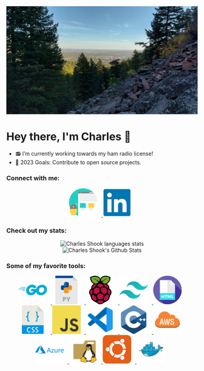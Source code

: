 <img alt="Mountains" src="./assets/images/banner.jpeg"/>

# Hey there, I'm Charles 👋
- 📻 I’m currently working towards my ham radio license!
- 🥅 2023 Goals: Contribute to open source projects.

### Connect with me:

<div align="center">
    <a href="https://charlesshook.com" target="_blank" rel="noreferrer">
        <img  alt="Charles Shook personal website" height="75px" style="padding-right:10px;" src="./assets/icons/website.svg"/>
    </a>
    <a href="https://linkedin.com/in/charlesshook" target="_blank" rel="noreferrer">
        <img  alt="Charles Shook Linkedin" height="75px" style="padding-right:10px;" src="./assets/icons/linkedin.svg"/>
    </a>
</div>

### Check out my stats:

<div align="center">
    <img alt="Charles Shook languages stats" src="https://github-readme-stats.vercel.app/api/top-langs/?username=charlesshook&layout=compact&theme=prussian&hide_border=true" /> 
    <br>
    <img alt="Charles Shook's Github Stats" src="https://github-readme-stats.vercel.app/api?username=charlesshook&show_icons=true&hide_border=true&count_private=true&theme=prussian" />
</div>

### Some of my favorite tools:
<div align="center">
    <a href="https://go.dev/" target="_blank" rel="noreferrer">
        <img  alt="Golang Icon" height="75px" style="padding-right:10px;" src="./assets/icons/golang.svg"/>
    </a>
    <a href="https://www.python.org/" target="_blank" rel="noreferrer">
        <img  alt="Python Icon" height="75px" style="padding-right:10px;" src="./assets/icons/python.svg"/>
    </a>
    <a href="https://www.raspberrypi.com/" target="_blank" rel="noreferrer">
        <img  alt="Raspberry Pi Icon" height="75px" style="padding-right:10px;" src="./assets/icons/raspberry_pi.svg"/>
    </a>
    <a href="https://tailwindcss.com/" target="_blank" rel="noreferrer">
        <img  alt="TailwindCSS Icon" height="75px" style="padding-right:10px;" src="./assets/icons/tailwindcss.svg"/>
    </a>
    <a href="https://developer.mozilla.org/en-US/docs/Web/HTML" target="_blank" rel="noreferrer">
        <img  alt="HTML Icon" height="75px" style="padding-right:10px;" src="./assets/icons/html.svg"/>
    </a>
    <a href="https://developer.mozilla.org/en-US/docs/Learn/CSS/First_steps/What_is_CSS" target="_blank" rel="noreferrer">
        <img  alt="CSS Icon" height="75px" style="padding-right:10px;" src="./assets/icons/css.svg"/>
    </a>
    <a href="https://developer.mozilla.org/en-US/docs/Learn/JavaScript/First_steps/What_is_JavaScript" target="_blank" rel="noreferrer">
        <img  alt="Javascript Icon" height="75px" style="padding-right:10px;" src="./assets/icons/javascript.svg"/>
    </a>
    <a href="https://code.visualstudio.com/" target="_blank" rel="noreferrer">
        <img  alt="VS Code Icon" height="75px" style="padding-right:10px;" src="./assets/icons/vscode.svg"/>
    </a>
        <a href="https://en.wikipedia.org/wiki/C%2B%2B" target="_blank" rel="noreferrer">
        <img  alt="C++ Icon" height="75px" style="padding-right:10px;" src="./assets/icons/c++.svg"/>
    </a>
        </a>
        <a href="https://aws.amazon.com/" target="_blank" rel="noreferrer">
        <img  alt="AWS Icon" height="75px" style="padding-right:10px;" src="./assets/icons/aws.svg"/>
    </a>
        </a>
        <a href="https://azure.microsoft.com/en-us/" target="_blank" rel="noreferrer">
        <img  alt="Azure Icon" height="75px" style="padding-right:10px;" src="./assets/icons/azure.svg"/>
    </a>
        </a>
        <a href="https://en.wikipedia.org/wiki/Linux" target="_blank" rel="noreferrer">
        <img  alt="Linux Icon" height="75px" style="padding-right:10px;" src="./assets/icons/linux.svg"/>
    </a>
        </a>
        <a href="https://ubuntu.com/" target="_blank" rel="noreferrer">
        <img  alt="Ubuntu Icon" height="75px" style="padding-right:10px;" src="./assets/icons/ubuntu.svg"/>
    </a>
        </a>
        <a href="https://www.docker.com/" target="_blank" rel="noreferrer">
        <img  alt="Docker Icon" height="75px" style="padding-right:10px;" src="./assets/icons/docker.svg"/>
    </a>
</div>
